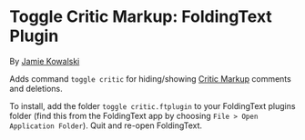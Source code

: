 # Toggle Critic Markup: FoldingText Plugin

By [Jamie Kowalski](https://github.com/jamiekowalski)

Adds command `toggle critic` for hiding/showing [Critic Markup](http://criticmarkup.com) comments and deletions.

To install, add the folder `toggle critic.ftplugin` to your FoldingText plugins folder (find this from the FoldingText app by choosing `File > Open Application Folder`). Quit and re-open FoldingText.
